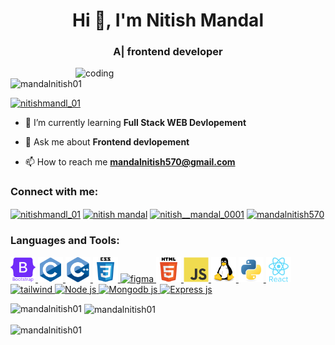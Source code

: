 
<h1 align="center">Hi 👋, I'm Nitish Mandal</h1>
<h3 align="center">A| frontend developer</h3>
<img align="right" alt="coding" width="400" src="https://cdn.dribbble.com/users/1162077/screenshots/3848914/programmer.gif">

<p align="left"> <img src="https://komarev.com/ghpvc/?username=mandalnitish01&label=Profile%20views&color=0e75b6&style=flat" alt="mandalnitish01" /> </p>

<p align="left"> <a href="https://twitter.com/nitishmandl_01" target="blank"><img src="https://img.shields.io/twitter/follow/nitishmandl_01?logo=twitter&style=for-the-badge" alt="nitishmandl_01" /></a> </p>

- 🌱 I’m currently learning **Full Stack WEB Devlopement**

- 💬 Ask me about **Frontend devlopement**

- 📫 How to reach me **mandalnitish570@gmail.com**

<h3 align="left">Connect with me:</h3>
<p align="left">
<a href="https://twitter.com/nitishmandl_01" target="blank"><img align="center" src="https://raw.githubusercontent.com/rahuldkjain/github-profile-readme-generator/master/src/images/icons/Social/twitter.svg" alt="nitishmandl_01" height="30" width="40" /></a>
<a href="https://www.linkedin.com/in/nitish-mandal-b99873277/" target="blank"><img align="center" src="https://raw.githubusercontent.com/rahuldkjain/github-profile-readme-generator/master/src/images/icons/Social/linked-in-alt.svg" alt="nitish mandal" height="30" width="40" /></a>
<a href="https://www.instagram.com/nitish_mandal_8/" target="blank"><img align="center" src="https://raw.githubusercontent.com/rahuldkjain/github-profile-readme-generator/master/src/images/icons/Social/instagram.svg" alt="nitish__mandal_0001" height="30" width="40" /></a>
<a href="https://www.leetcode.com/mandalnitish570" target="blank"><img align="center" src="https://raw.githubusercontent.com/rahuldkjain/github-profile-readme-generator/master/src/images/icons/Social/leet-code.svg" alt="mandalnitish570" height="30" width="40" /></a>
  
</p>

<h3 align="left">Languages and Tools:</h3>
<p align="left"> <a href="https://getbootstrap.com" target="_blank" rel="noreferrer"> <img src="https://raw.githubusercontent.com/devicons/devicon/master/icons/bootstrap/bootstrap-plain-wordmark.svg" alt="bootstrap" width="40" height="40"/> </a> <a href="https://www.cprogramming.com/" target="_blank" rel="noreferrer"> <img src="https://raw.githubusercontent.com/devicons/devicon/master/icons/c/c-original.svg" alt="c" width="40" height="40"/> </a> <a href="https://www.w3schools.com/cpp/" target="_blank" rel="noreferrer"> <img src="https://raw.githubusercontent.com/devicons/devicon/master/icons/cplusplus/cplusplus-original.svg" alt="cplusplus" width="40" height="40"/> </a> <a href="https://www.w3schools.com/css/" target="_blank" rel="noreferrer"> <img src="https://raw.githubusercontent.com/devicons/devicon/master/icons/css3/css3-original-wordmark.svg" alt="css3" width="40" height="40"/> </a> <a href="https://www.figma.com/" target="_blank" rel="noreferrer"> <img src="https://www.vectorlogo.zone/logos/figma/figma-icon.svg" alt="figma" width="40" height="40"/> </a> <a href="https://www.w3.org/html/" target="_blank" rel="noreferrer"> <img src="https://raw.githubusercontent.com/devicons/devicon/master/icons/html5/html5-original-wordmark.svg" alt="html5" width="40" height="40"/> </a> <a href="https://developer.mozilla.org/en-US/docs/Web/JavaScript" target="_blank" rel="noreferrer"> <img src="https://raw.githubusercontent.com/devicons/devicon/master/icons/javascript/javascript-original.svg" alt="javascript" width="40" height="40"/> </a> <a href="https://www.linux.org/" target="_blank" rel="noreferrer"> <img src="https://raw.githubusercontent.com/devicons/devicon/master/icons/linux/linux-original.svg" alt="linux" width="40" height="40"/> </a> <a href="https://www.python.org" target="_blank" rel="noreferrer"> <img src="https://raw.githubusercontent.com/devicons/devicon/master/icons/python/python-original.svg" alt="python" width="40" height="40"/> </a> <a href="https://reactjs.org/" target="_blank" rel="noreferrer"> <img src="https://raw.githubusercontent.com/devicons/devicon/master/icons/react/react-original-wordmark.svg" alt="react" width="40" height="40"/> </a> <a href="https://tailwindcss.com/" target="_blank" rel="noreferrer"> <img src="https://www.vectorlogo.zone/logos/tailwindcss/tailwindcss-icon.svg" alt="tailwind" width="40" height="40"/> </a> 
 <a href="https://nodejs.org/en" target="_blank" rel="noreferrer"> <img src="https://encrypted-tbn0.gstatic.com/images?q=tbn:ANd9GcQ6Hd-Hz0vOuWyFXYO3xUrG4_bJQ0wcmd-DtA&s" alt="Node js" width="40" height="40"/> </a> 
 <a href="https://www.mongodb.com/" target="_blank" rel="noreferrer"> <img src="https://lh5.googleusercontent.com/NpCFEToPJTrK4VZ7i4-ggNHgWfOGnLYh7S059c25TOCZunHJv8ljPOHIjnoWB_Y1cxCIQ6dbXf-x4J9G2SXvuUEoo2C3r2tWj3qekRyZRQhk0JT-vGtnVk5oOEFGcRn8hQ-I3CH-5FZXgPJFlG7-4pI" alt="Mongodb js" width="40" height="40"/> </a> 
 <a href="https://expressjs.com/" target="_blank" rel="noreferrer"> <img src="https://blog.logrocket.com/wp-content/uploads/2020/12/express-middlewares-complete-guide.png" alt="Express js" width="40" height="40"/> </a> 

</p>

<p><img align="left" src="https://github-readme-stats.vercel.app/api/top-langs?username=mandalnitish01&show_icons=true&locale=en&layout=compact" alt="mandalnitish01" /></p>

<p>&nbsp;<img align="center" src="https://github-readme-stats.vercel.app/api?username=mandalnitish01&show_icons=true&locale=en" alt="mandalnitish01" /></p>

<p><img align="center" src="https://github-readme-streak-stats.herokuapp.com/?user=mandalnitish01&" alt="mandalnitish01" /></p>



